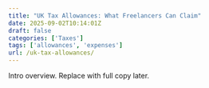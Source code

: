 ```yaml
---
title: "UK Tax Allowances: What Freelancers Can Claim"
date: 2025-09-02T10:14:01Z
draft: false
categories: ['Taxes']
tags: ['allowances', 'expenses']
url: /uk-tax-allowances/
---
```

Intro overview. Replace with full copy later.
